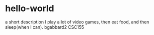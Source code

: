 # hello-world
a short description
I play a lot of video games, then eat food, and then sleep(when I can).
bgabbard2
CSC155
